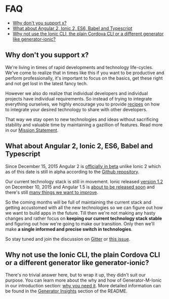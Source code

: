 # FAQ

- [Why don't you support x?](./faq.md#why-dont-you-support-x)
- [What about Angular 2, Ionic 2, ES6, Babel and Typescript](./faq.md#what-about-angular-2-ionic-2-es6-babel-and-typescript)
- [Why not use the Ionic CLI, the plain Cordova CLI or a different generator like generator-ionic?](./faq.md#why-not-use-the-ionic-cli-the-plain-cordova-cli-or-a-different-generator-like-generator-ionic)


## Why don't you support x?
We're living in times of rapid developments and technology life-cycles. We've come to realize that in times like this if you want to be productive and perform professionally, it's important to focus on the basics, get these right and not get lost in the latest fancy tech.

However we also do realize that individual developers and individual projects have individual requirements. So instead of trying to integrate everything ourselves, we highly encourage you to provide [recipes](../../README.md#recipes) on how to integrate your desired technology to share with other developers.

That way we stay open to new technologies and ideas without sacrificing stability and valuable time by maintaining a gazillion of features. Read more in our [Mission Statement](./mission_statement.md).


## What about Angular 2, Ionic 2, ES6, Babel and Typescript
Since December 15, 2015 Angular 2 is [officially in beta](http://angularjs.blogspot.de/2015/12/angular-2-beta.html) unlike Ionic 2 which as of this date is still in alpha according to the [Github repository](https://github.com/driftyco/ionic2).

Our current technology stack is still in movement. Ionic released [version 1.2](http://blog.ionic.io/announcing-ionic-1-2/) on December 10, 2015 and Angular 1.5 is [about to be released soon](http://angularjs.blogspot.de/2015/11/angularjs-15-beta2-and-14-releases.html?view=flipcard) and there's still [many things we want to improve](https://github.com/mwaylabs/generator-m-ionic/issues).

So the coming months will be full of maintaining the current stack and getting accustomed with all the new technologies so we can figure out how we want to build apps in the future. Till then we're not making any hasty changes and rather focus on **keeping our current technology stack stable** and figuring out how we're going to make our transition. Only then we'll make **a single informed and precise switch in technologies**.

So stay tuned and join the discussion on [Gitter](https://gitter.im/mwaylabs/generator-m-ionic) or [this issue](https://github.com/mwaylabs/generator-m-ionic/issues/294).


## Why not use the Ionic CLI, the plain Cordova CLI or a different generator like generator-ionic?
There's no trivial answer here, but to wrap it up, they didn't suit our purpose. You can learn more about the why and how of Generator-M-Ionic in our introduction section: [why you need it](../intro/why_you_need_it.md). More detailed information can be found in the [Generator Insights](../../README.md#generator-insights) section of the README.
